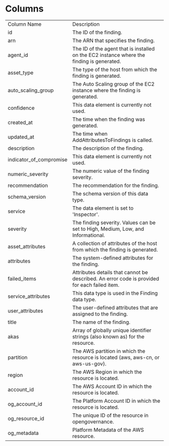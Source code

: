 # Columns  

<table>
	<tr><td>Column Name</td><td>Description</td></tr>
	<tr><td>id</td><td>The ID of the finding.</td></tr>
	<tr><td>arn</td><td>The ARN that specifies the finding.</td></tr>
	<tr><td>agent_id</td><td>The ID of the agent that is installed on the EC2 instance where the finding is generated.</td></tr>
	<tr><td>asset_type</td><td>The type of the host from which the finding is generated.</td></tr>
	<tr><td>auto_scaling_group</td><td>The Auto Scaling group of the EC2 instance where the finding is generated.</td></tr>
	<tr><td>confidence</td><td>This data element is currently not used.</td></tr>
	<tr><td>created_at</td><td>The time when the finding was generated.</td></tr>
	<tr><td>updated_at</td><td>The time when AddAttributesToFindings is called.</td></tr>
	<tr><td>description</td><td>The description of the finding.</td></tr>
	<tr><td>indicator_of_compromise</td><td>This data element is currently not used.</td></tr>
	<tr><td>numeric_severity</td><td>The numeric value of the finding severity.</td></tr>
	<tr><td>recommendation</td><td>The recommendation for the finding.</td></tr>
	<tr><td>schema_version</td><td>The schema version of this data type.</td></tr>
	<tr><td>service</td><td>The data element is set to &#39;Inspector&#39;.</td></tr>
	<tr><td>severity</td><td>The finding severity. Values can be set to High, Medium, Low, and Informational.</td></tr>
	<tr><td>asset_attributes</td><td>A collection of attributes of the host from which the finding is generated.</td></tr>
	<tr><td>attributes</td><td>The system-defined attributes for the finding.</td></tr>
	<tr><td>failed_items</td><td>Attributes details that cannot be described. An error code is provided for each failed item.</td></tr>
	<tr><td>service_attributes</td><td>This data type is used in the Finding data type.</td></tr>
	<tr><td>user_attributes</td><td>The user-defined attributes that are assigned to the finding.</td></tr>
	<tr><td>title</td><td>The name of the finding.</td></tr>
	<tr><td>akas</td><td>Array of globally unique identifier strings (also known as) for the resource.</td></tr>
	<tr><td>partition</td><td>The AWS partition in which the resource is located (aws, aws-cn, or aws-us-gov).</td></tr>
	<tr><td>region</td><td>The AWS Region in which the resource is located.</td></tr>
	<tr><td>account_id</td><td>The AWS Account ID in which the resource is located.</td></tr>
	<tr><td>og_account_id</td><td>The Platform Account ID in which the resource is located.</td></tr>
	<tr><td>og_resource_id</td><td>The unique ID of the resource in opengovernance.</td></tr>
	<tr><td>og_metadata</td><td>Platform Metadata of the AWS resource.</td></tr>
</table>